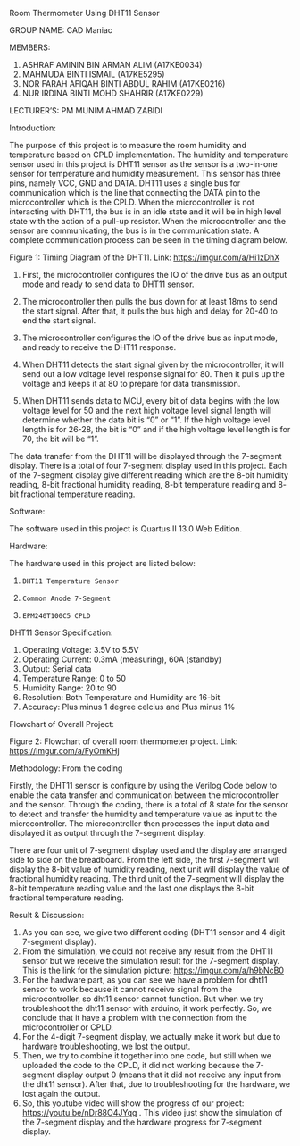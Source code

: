 Room Thermometer Using DHT11 Sensor

GROUP NAME: CAD Maniac

MEMBERS:
1. ASHRAF AMININ BIN ARMAN ALIM (A17KE0034)
2. MAHMUDA BINTI ISMAIL (A17KE5295)
3. NOR FARAH AFIQAH BINTI ABDUL RAHIM (A17KE0216)
4. NUR IRDINA BINTI MOHD SHAHRIR (A17KE0229)

LECTURER’S: PM MUNIM AHMAD ZABIDI

Introduction:

The purpose of this project is to measure the room humidity and temperature based on CPLD implementation. The humidity and temperature sensor used in this project 
is DHT11 sensor as the sensor is a two-in-one sensor for temperature and humidity measurement. This sensor has three pins, namely VCC, GND and DATA.
DHT11 uses a single bus for communication which is the line that connecting the DATA pin to the microcontroller which is the CPLD. When the microcontroller is
not interacting with DHT11, the bus is in an idle state and it will be in high level state with the action of a pull-up resistor. When the microcontroller and
the sensor are communicating, the bus is in the communication state. A complete communication process can be seen in the timing diagram below.




Figure 1: Timing Diagram of the DHT11. Link: https://imgur.com/a/Hi1zDhX


1.    First, the microcontroller configures the IO of the drive bus as an output mode and ready to send data to DHT11 sensor.

2.    The microcontroller then pulls the bus down for at least 18ms to send the start signal. After that, it pulls the bus high and delay for 20-40 to end the start signal. 

3.    The microcontroller configures the IO of the drive bus as input mode, and ready to receive the DHT11 response.

4.    When DHT11 detects the start signal given by the microcontroller, it will send out a low voltage level response signal for 80.
Then it pulls up the voltage and keeps it at 80 to prepare for data transmission. 

5.    When DHT11 sends data to MCU, every bit of data begins with the low voltage level for 50 and the next high voltage level signal length
will determine whether the data bit is “0” or “1”. If the high voltage level length is for 26-28, the bit is “0” and if the high voltage level length is for 70,
the bit will be “1”. 


The data transfer from the DHT11 will be displayed through the 7-segment display.
There is a total of four 7-segment display used in this project. Each of the 7-segment display give different reading which are the 8-bit humidity reading,
8-bit fractional humidity reading, 8-bit temperature reading and 8- bit fractional temperature reading. 

Software:

The software used in this project is Quartus II 13.0 Web Edition.


Hardware:

The hardware used in this project are listed below:
1.     DHT11 Temperature Sensor
2.     Common Anode 7-Segment
3.     EPM240T100C5 CPLD


DHT11 Sensor Specification:

1. Operating Voltage: 3.5V to 5.5V
2. Operating Current: 0.3mA (measuring), 60A (standby)
3. Output: Serial data
4. Temperature Range: 0 to 50
5. Humidity Range: 20 to 90
6. Resolution: Both Temperature and Humidity are 16-bit
7. Accuracy: Plus minus 1 degree celcius and Plus minus 1%


Flowchart of Overall Project:

Figure 2: Flowchart of overall room thermometer project. Link: https://imgur.com/a/FyOmKHj


Methodology: From the coding


Firstly, the DHT11 sensor is configure by using the Verilog Code below to enable the
data transfer and communication between the microcontroller and the sensor.
Through the coding, there is a total of 8 state for the sensor to detect and
transfer the humidity and temperature value as input to the microcontroller.
The microcontroller then processes the input data and displayed it as output
through the 7-segment display.



There are four unit of 7-segment display used and the display are arranged side to
side on the breadboard. From the left side, the first 7-segment will display
the 8-bit value of humidity reading, next unit will display the value of
fractional humidity reading. The third unit of the 7-segment will display the
8-bit temperature reading value and the last one displays the 8-bit fractional
temperature reading.

Result & Discussion:
1. As you can see, we give two different coding (DHT11 sensor and 4 digit 7-segment display).
2. From the simulation, we could not receive any result from the DHT11 sensor but we receive the simulation result for the 7-segment display. This is the link for the simulation picture: https://imgur.com/a/h9bNcB0
3. For the hardware part, as you can see we have a problem for dht11 sensor to work because it cannot receive signal from the microcontroller, so dht11 sensor
cannot function. But when we try troubleshoot the dht11 sensor with arduino, it work perfectly. So, we conclude that it have a problem with the connection from the
microcontroller or CPLD.
4. For the 4-digit 7-segment display, we actually make it work but due to hardware troubleshooting, we lost the output.
5. Then, we try to combine it together into one code, but still when we uploaded the code to the CPLD, it did not working because the 7-segment display output 0
(means that it did not receive any input from the dht11 sensor). After that, due to troubleshooting for the hardware, we lost again the output.
6. So, this youtube video will show the progress of our project: https://youtu.be/nDr88O4JYqg . This video just show the simulation of the 7-segment display and the
hardware progress for 7-segment display.
